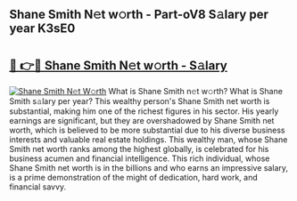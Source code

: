 ## Shane Smith N𝚎t w𝚘rth - Part-oV8 S𝚊lary per year K3sE0

# <h2><a href="http://gc1hvue.nevu.top/?p=Shane+Smith">🔗 👉🔴 Shane Smith N𝚎t w𝚘rth - S𝚊lary</a></h2>

[![Shane Smith N𝚎t W𝚘rth](https://i.imgur.com/Oavwk0R.jpeg)](http://gc1hvue.nevu.top/?p=Shane+Smith)
What is Shane Smith n𝚎t w𝚘rth? What is Shane Smith s𝚊lary per year?
This wealthy person's Shane Smith net worth is substantial, making him one of the richest figures in his sector. His yearly earnings are significant, but they are overshadowed by Shane Smith net worth, which is believed to be more substantial due to his diverse business interests and valuable real estate holdings. This wealthy man, whose Shane Smith net worth ranks among the highest globally, is celebrated for his business acumen and financial intelligence. This rich individual, whose Shane Smith net worth is in the billions and who earns an impressive salary, is a prime demonstration of the might of dedication, hard work, and financial savvy.

